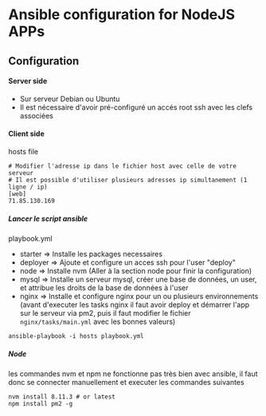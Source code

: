 # Ansible configuration for NodeJS APPs
## Configuration
#### Server side
- Sur serveur Debian ou Ubuntu
- Il est nécessaire d'avoir pré-configuré un accés root ssh avec les clefs associées

#### Client side
hosts file
```
# Modifier l'adresse ip dans le fichier host avec celle de votre serveur
# Il est possible d'utiliser plusieurs adresses ip simultanement (1 ligne / ip)
[web]
71.85.130.169
```

##### Lancer le script ansible
playbook.yml
- starter => Installe les packages necessaires
- deployer => Ajoute et configure un acces ssh pour l'user "deploy"
- node => Installe nvm (Aller à la section node pour finir la configuration)
- mysql => Installe un serveur mysql, créer une base de données, un user, et attribue les droits de la base de données à l'user 
- nginx => Installe et configure nginx pour un ou plusieurs environnements (avant d'executer les tasks nginx il faut avoir deploy et démarrer l'app sur le serveur via pm2, puis il faut modifier le fichier `nginx/tasks/main.yml` avec les bonnes valeurs)
```shell
ansible-playbook -i hosts playbook.yml
```
##### Node
les commandes nvm et npm ne fonctionne pas très bien avec ansible, il faut donc se connecter manuellement et executer les commandes suivantes
```shell
nvm install 8.11.3 # or latest
npm install pm2 -g
```